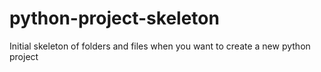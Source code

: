 # python-project-skeleton
Initial skeleton of folders and files when you want to create a new python project
